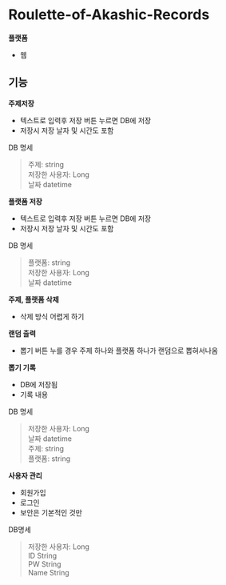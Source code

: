 # Roulette-of-Akashic-Records
**플랫폼**
- 웹

## 기능
**주제저장**
- 텍스트로 입력후 저장 버튼 누르면 DB에 저장
- 저장시 저장 날자 및 시간도 포함

DB 명세
> 주제: string <br>
> 저장한 사용자: Long <br>
> 날짜 datetime


**플랫폼 저장**
- 텍스트로 입력후 저장 버튼 누르면 DB에 저장
- 저장시 저장 날자 및 시간도 포함

DB 명세
> 플랫폼: string <br>
> 저장한 사용자: Long <br>
> 날짜 datetime


**주제, 플랫폼 삭제**
- 삭제 방식 어렵게 하기

**랜덤 출력**
- 뽑기 버튼 누를 경우 주제 하나와 플랫폼 하나가 랜덤으로 뽑혀서나옴

**뽑기 기록**
- DB에 저장됨
- 기록 내용

DB 명세
> 저장한 사용자: Long <br>
> 날짜 datetime <br>
> 주제: string <br>
> 플랫폼: string <br>

**사용자 관리**
- 회원가입
- 로그인
- 보안은 기본적인 것만

DB명세
> 저장한 사용자: Long <br>
> ID String <br>
> PW String <br>
> Name String

